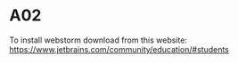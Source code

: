 # A02
To install webstorm download from this website: https://www.jetbrains.com/community/education/#students
<br>
